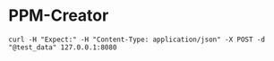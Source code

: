 # PPM-Creator

`curl -H "Expect:" -H "Content-Type: application/json" -X POST -d "@test_data" 127.0.0.1:8080`
